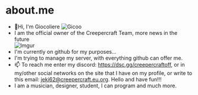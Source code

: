 # about.me
- 👋Hi, I'm Giocoliere
![Gicoo](https://gioco.lol/assets/img/logo.png?size=128) <br>
- I am the official owner of the Creepercraft Team, more news in the future <br>
 ![Imgur](https://i.imgur.com/HjR9d1V.png)
- I'm currently on github for my purposes...
- I'm trying to manage my server, with everything github can offer me.
- 📫 To reach me enter my discord: https://dsc.gg/creepercraftoff,
    or in my/other social networks on the site that I have on my profile, or write to this email: jeki62@creepercraft.eu.org. Hello and have fun!!!
- I am a musician, designer, student, I can program and much more.
<!---
Giocoliere/about.me is a ✨ special ✨ repository because its `README.md` (this file) appears on your GitHub profile.
You can click the Preview link to take a look at your changes.
--->
